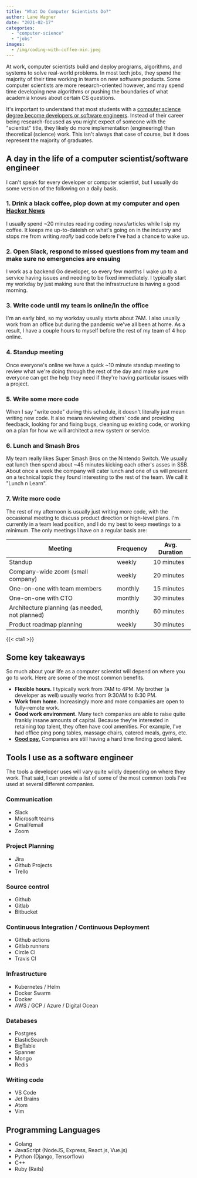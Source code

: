 ```yaml
---
title: "What Do Computer Scientists Do?"
author: Lane Wagner
date: "2021-02-17"
categories: 
  - "computer-science"
  - "jobs"
images:
  - /img/coding-with-coffee-min.jpeg
---
```


At work, computer scientists build and deploy programs, algorithms, and systems to solve real-world problems. In most tech jobs, they spend the majority of their time working in teams on new software products. Some computer scientists are more research-oriented however, and may spend time developing new algorithms or pushing the boundaries of what academia knows about certain CS questions.

It's important to understand that most students with a [computer science degree become developers or software engineers](https://qvault.io/2020/12/17/computer-science-vs-software-engineering/). Instead of their career being research-focused as you might expect of someone with the "scientist" title, they likely do more implementation (engineering) than theoretical (science) work. This isn't always that case of course, but it does represent the majority of graduates.

## A day in the life of a computer scientist/software engineer

I can't speak for every developer or computer scientist, but I usually do some version of the following on a daily basis.

### 1\. Drink a black coffee, plop down at my computer and open [Hacker News](https://news.ycombinator.com/)

I usually spend ~20 minutes reading coding news/articles while I sip my coffee. It keeps me up-to-dateish on what's going on in the industry and stops me from writing _really_ bad code before I've had a chance to wake up.

### 2\. Open Slack, respond to missed questions from my team and make sure no emergencies are ensuing

I work as a backend Go developer, so every few months I wake up to a service having issues and needing to be fixed immediately. I typically start my workday by just making sure that the infrastructure is having a good morning.

### 3\. Write code until my team is online/in the office

I'm an early bird, so my workday usually starts about 7AM. I also usually work from an office but during the pandemic we've all been at home. As a result, I have a couple hours to myself before the rest of my team of 4 hop online.

### 4\. Standup meeting

Once everyone's online we have a quick ~10 minute standup meeting to review what we're doing through the rest of the day and make sure everyone can get the help they need if they're having particular issues with a project.

### 5\. Write some more code

When I say "write code" during this schedule, it doesn't literally just mean writing new code. It also means reviewing others' code and providing feedback, looking for and fixing bugs, cleaning up existing code, or working on a plan for how we will architect a new system or service.

### 6\. Lunch and Smash Bros

My team really likes Super Smash Bros on the Nintendo Switch. We usually eat lunch then spend about ~45 minutes kicking each other's asses in SSB. About once a week the company will cater lunch and one of us will present on a technical topic they found interesting to the rest of the team. We call it "Lunch n Learn".

### 7\. Write more code

The rest of my afternoon is usually just writing more code, with the occasional meeting to discuss product direction or high-level plans. I'm currently in a team lead position, and I do my best to keep meetings to a minimum. The only meetings I have on a regular basis are:

| Meeting                                        | Frequency | Avg. Duration |
| ---------------------------------------------- | --------- | ------------- |
| Standup                                        | weekly    | 10 minutes    |
| Company-wide zoom (small company)              | weekly    | 20 minutes    |
| One-on-one with team members                   | monthly   | 15 minutes    |
| One-on-one with CTO                            | monthly   | 30 minutes    |
| Architecture planning (as needed, not planned) | monthly   | 60 minutes    |
| Product roadmap planning                       | weekly    | 30 minutes    |

{{< cta1 >}}

## Some key takeaways

So much about your life as a computer scientist will depend on where you go to work. Here are some of the most common benefits.

- **Flexible hours.** I typically work from 7AM to 4PM. My brother (a developer as well) usually works from 9:30AM to 6:30 PM.
- **Work from home.** Increasingly more and more companies are open to fully-remote work.
- **Good work environment.** Many tech companies are able to raise quite frankly insane amounts of capital. Because they're interested in retaining top talent, they often have cool amenities. For example, I've had office ping pong tables, massage chairs, catered meals, gyms, etc.
- [**Good pay.**](https://qvault.io/2020/11/09/how-much-do-software-engineers-make/) Companies are still having a hard time finding good talent.

## Tools I use as a software engineer

The tools a developer uses will vary quite wildly depending on where they work. That said, I can provide a list of some of the most common tools I've used at several different companies.

### Communication

- Slack
- Microsoft teams
- Gmail/email
- Zoom

### Project Planning

- Jira
- Github Projects
- Trello

### Source control

- Github
- Gitlab
- Bitbucket

### Continuous Integration / Continuous Deployment

- Github actions
- Gitlab runners
- Circle CI
- Travis CI

### Infrastructure

- Kubernetes / Helm
- Docker Swarm
- Docker
- AWS / GCP / Azure / Digital Ocean

### Databases

- Postgres
- ElasticSearch
- BigTable
- Spanner
- Mongo
- Redis

### Writing code

- VS Code
- Jet Brains
- Atom
- Vim

## Programming Languages

- Golang
- JavaScript (NodeJS, Express, React.js, Vue.js)
- Python (Django, Tensorflow)
- C++
- Ruby (Rails)
